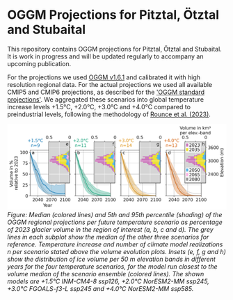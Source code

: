 # OGGM Projections for Pitztal, Ötztal and Stubaital

This repository contains OGGM projections for Pitztal, Ötztal and Stubaital. It is work in progress and will be updated regularly to accompany an upcoming publication.

For the projections we used [OGGM v1.6.1](https://zenodo.org/badge/latestdoi/43965645) and calibrated it with high resolution regional data. For the actual projections we used all available CMIP5 and CMIP6 projections, as described for the ['OGGM standard projections'](https://github.com/OGGM/oggm-standard-projections-csv-files). We aggregated these scenarios into global temperature increase levels +1.5°C, +2.0°C, +3.0°C and +4.0°C compared to preindustrial levels, following the methodology of [Rounce et al. (2023)](https://doi.org/10.1126/science.abo1324).

![Volume Evolution](_static/volume_evolution_and_elevation.png)
_Figure: Median (colored lines) and 5th and 95th percentile (shading) of the OGGM regional projections per future temperature scenario as percentage of 2023 glacier volume in the region of interest (a, b, c and d). The grey lines in each subplot show the median of the other three scenarios for reference. Temperature increase and number of climate model realizations n per scenario stated above the volume evolution plots. Insets (e, f, g and h) show the distribution of ice volume per 50 m elevation bands in different years for the four temperature scenarios, for the model run closest to the volume median of the scenario ensemble (colored lines). The shown models are +1.5°C INM-CM4-8 ssp126, +2.0°C NorESM2-MM ssp245, +3.0°C FGOALS-f3-L ssp245 and +4.0°C NorESM2-MM ssp585._